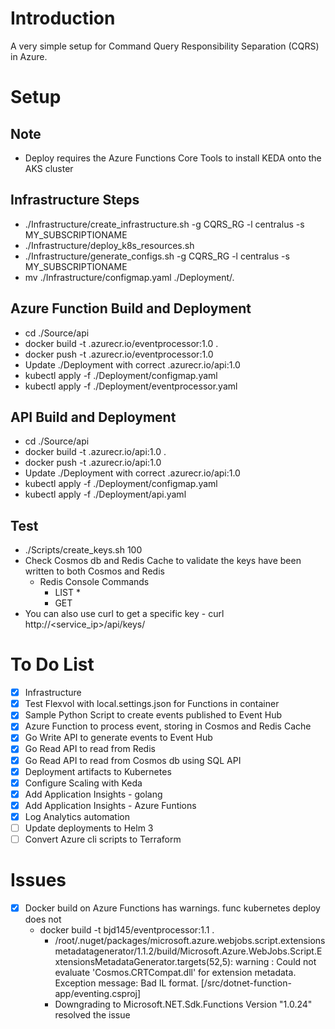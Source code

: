 # Introduction
A very simple setup for Command Query Responsibility Separation (CQRS) in Azure. 

# Setup
## Note 
* Deploy requires the Azure Functions Core Tools to install KEDA onto the AKS cluster 

## Infrastructure Steps
* ./Infrastructure/create_infrastructure.sh -g CQRS_RG -l centralus -s MY_SUBSCRIPTIONAME
* ./Infrastructure/deploy_k8s_resources.sh
* ./Infrastructure/generate_configs.sh -g CQRS_RG -l centralus -s MY_SUBSCRIPTIONAME
* mv ./Infrastructure/configmap.yaml ./Deployment/.

## Azure Function Build and Deployment
* cd ./Source/api
* docker build -t <acr>.azurecr.io/eventprocessor:1.0 .
* docker push -t <acr>.azurecr.io/eventprocessor:1.0
* Update ./Deployment with correct <acr>.azurecr.io/api:1.0
* kubectl apply -f ./Deployment/configmap.yaml
* kubectl apply -f ./Deployment/eventprocessor.yaml

## API Build and Deployment
* cd ./Source/api
* docker build -t <acr>.azurecr.io/api:1.0 .
* docker push -t <acr>.azurecr.io/api:1.0
* Update ./Deployment with correct <acr>.azurecr.io/api:1.0
* kubectl apply -f ./Deployment/configmap.yaml
* kubectl apply -f ./Deployment/api.yaml

## Test
* ./Scripts/create_keys.sh 100
* Check Cosmos db and Redis Cache to validate the keys have been written to both Cosmos and Redis
    * Redis Console Commands
        * LIST *
        * GET <keyid>
* You can also use curl to get a specific key - curl http://<service_ip>/api/keys/<keyid>

# To Do List 
- [x] Infrastructure 
- [x] Test Flexvol with local.settings.json for Functions in container
- [x] Sample Python Script to create events published to Event Hub
- [x] Azure Function to process event, storing in Cosmos and Redis Cache
- [x] Go Write API to generate events to Event Hub 
- [x] Go Read API to read from Redis 
- [x] Go Read API to read from Cosmos db using SQL API
- [x] Deployment artifacts to Kubernetes
- [x] Configure Scaling with Keda 
- [x] Add Application Insights - golang
- [x] Add Application Insights - Azure Funtions
- [x] Log Analytics automation 
- [ ] Update deployments to Helm 3
- [ ] Convert Azure cli scripts to Terraform 

# Issues
- [x] Docker build on Azure Functions has warnings. func kubernetes deploy does not
    * docker build -t bjd145/eventprocessor:1.1 . 
        * /root/.nuget/packages/microsoft.azure.webjobs.script.extensionsmetadatagenerator/1.1.2/build/Microsoft.Azure.WebJobs.Script.ExtensionsMetadataGenerator.targets(52,5): warning :     Could not evaluate 'Cosmos.CRTCompat.dll' for extension metadata. Exception message: Bad IL format. [/src/dotnet-function-app/eventing.csproj]
        * Downgrading to Microsoft.NET.Sdk.Functions Version "1.0.24" resolved the issue
